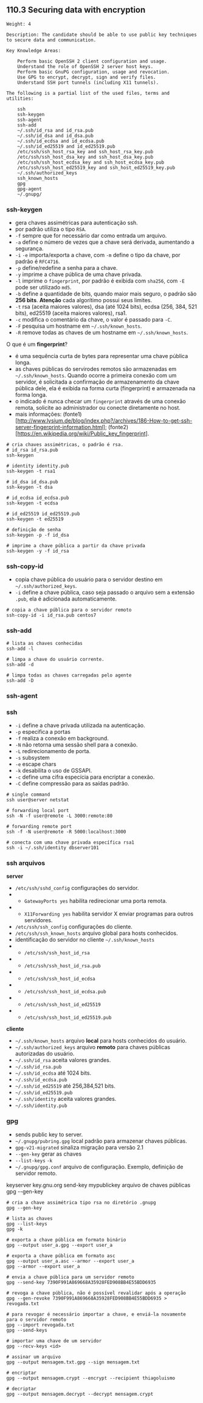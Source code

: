 ## 110.3 Securing data with encryption

```
Weight: 4

Description: The candidate should be able to use public key techniques to secure data and communication.

Key Knowledge Areas:

    Perform basic OpenSSH 2 client configuration and usage.
    Understand the role of OpenSSH 2 server host keys.
    Perform basic GnuPG configuration, usage and revocation.
    Use GPG to encrypt, decrypt, sign and verify files.
    Understand SSH port tunnels (including X11 tunnels).

The following is a partial list of the used files, terms and utilities:

    ssh
    ssh-keygen
    ssh-agent
    ssh-add
    ~/.ssh/id_rsa and id_rsa.pub
    ~/.ssh/id_dsa and id_dsa.pub
    ~/.ssh/id_ecdsa and id_ecdsa.pub
    ~/.ssh/id_ed25519 and id_ed25519.pub
    /etc/ssh/ssh_host_rsa_key and ssh_host_rsa_key.pub
    /etc/ssh/ssh_host_dsa_key and ssh_host_dsa_key.pub
    /etc/ssh/ssh_host_ecdsa_key and ssh_host_ecdsa_key.pub
    /etc/ssh/ssh_host_ed25519_key and ssh_host_ed25519_key.pub
    ~/.ssh/authorized_keys
    ssh_known_hosts
    gpg
    gpg-agent
    ~/.gnupg/
```

### ssh-keygen

* gera chaves assimétricas para autenticação ssh.
* por padrão utiliza o tipo `RSA`.
* `-f` sempre que for necessário dar como entrada um arquivo.
* `-a` define o número de vezes que a chave será derivada, aumentando a segurança.
* `-i` `-e` importa/exporta a chave, com `-m` define o tipo da chave, por padrão é `RFC4716`.
* `-p` define/redefine a senha para a chave.
* `-y` imprime a chave pública de uma chave privada.
* `-l` imprime o `fingerprint`, por padrão é exibida com `sha256`, com `-E` pode ser utilizado `md5`.
* `-b` define a quantidade de bits, quando maior mais seguro, o padrão são **256 bits**. **Atenção** cada algorítimo possui seus limites.
* `-t` rsa (aceita maiores valores), dsa (até 1024 bits), ecdsa (256, 384, 521 bits), ed25519 (aceita maiores valores), rsa1.
* `-c` modifica o comentário da chave, o valor é passado para `-C`.
* `-F` pesquisa um hostname em `~/.ssh/known_hosts`.
* `-R` remove todas as chaves de um hostname em `~/.ssh/known_hosts`.

O que é um **fingerprint**?
* é uma sequência curta de bytes para representar uma chave pública longa.
* as chaves públicas do servirodes remotos são armazenadas em `~/.ssh/known_hosts`. Quando ocorre a primeira conexão com um servidor, é solicitada a confirmação de armazenamento da chave pública dele, ela é exibida na forma curta (fingerprint) e armazenada na forma longa.
* o indicado é nunca checar um `fingerprint` através de uma conexão remota, solicite ao administrador ou conecte diretamente no host.
* mais informações: (fonte1)[http://www.lysium.de/blog/index.php?/archives/186-How-to-get-ssh-server-fingerprint-information.html]; (fonte2)[https://en.wikipedia.org/wiki/Public_key_fingerprint].

```shell
# cria chaves assimétricas, o padrão é rsa.
# id_rsa id_rsa.pub
ssh-keygen

# identity identity.pub
ssh-keygen -t rsa1

# id_dsa id_dsa.pub
ssh-keygen -t dsa

# id_ecdsa id_ecdsa.pub
ssh-keygen -t ecdsa

# id_ed25519 id_ed25519.pub
ssh-keygen -t ed25519

# definição de senha
ssh-keygen -p -f id_dsa

# imprime a chave pública a partir da chave privada
ssh-keygen -y -f id_rsa
```

### ssh-copy-id

* copia chave pública do usuário para o servidor destino em `~/.ssh/authorized_keys`.
* `-i` define a chave pública, caso seja passado o arquivo sem a extensão `.pub`, ela é adicionada automaticamente.

```shell
# copia a chave pública para o servidor remoto
ssh-copy-id -i id_rsa.pub centos7
```

### ssh-add

```shell
# lista as chaves conhecidas
ssh-add -l

# limpa a chave do usuário corrente.
ssh-add -d

# limpa todas as chaves carregadas pelo agente
ssh-add -D
```

### ssh-agent

### ssh

* `-i` define a chave privada utilizada na autenticação.
* `-p` especifica a portas
* `-f` realiza a conexão em background.
* `-N` não retorna uma sessão shell para a conexão.
* `-L` redirecionamento de porta.
* `-s` subsystem
* `-e` escape chars
* `-k` desabilita o uso de GSSAPI.
* `-c` define uma cifra especícia para encriptar a conexão.
* `-C` define compressão para as saídas padrão.

```shell
# single command
ssh user@server netstat

# forwarding local port
ssh -N -f user@remote -L 3000:remote:80

# forwarding remote port
ssh -f -N user@remote -R 5000:localhost:3000

# conecta com uma chave privada específica rsa1
ssh -i ~/.ssh/identity dbserver101
```

### ssh arquivos

**server**
* `/etc/ssh/sshd_config` configurações do servidor.
* * `GatewayPorts yes` habilita redirecionar uma porta remota.
* * `X11Forwarding yes` habilita servidor X enviar programas para outros servidores.
* `/etc/ssh/ssh_config` configurações do cliente.
* `/etc/ssh/ssh_known_hosts` arquivo global para hosts conhecidos.
* identificação do servidor no cliente `~/.ssh/known_hosts`
* * `/etc/ssh/ssh_host_id_rsa`
* * `/etc/ssh/ssh_host_id_rsa.pub`
* * `/etc/ssh/ssh_host_id_ecdsa`
* * `/etc/ssh/ssh_host_id_ecdsa.pub`
* * `/etc/ssh/ssh_host_id_ed25519`
* * `/etc/ssh/ssh_host_id_ed25519.pub`

**cliente**
* `~/.ssh/known_hosts` arquivo **local** para hosts conhecidos do usuário.
* `~/.ssh/authorized_keys` arquivo **remoto** para chaves públicas autorizadas do usuário.
* `~/.ssh/id_rsa` aceita valores grandes.
* `~/.ssh/id_rsa.pub`
* `~/.ssh/id_ecdsa` até 1024 bits.
* `~/.ssh/id_ecdsa.pub`
* `~/.ssh/id_ed25519` até 256,384,521 bits.
* `~/.ssh/id_ed25519.pub`
* `~/.ssh/identity` aceita valores grandes.
* `~/.ssh/identity.pub`

### gpg

* sends public key to server.
* `~/.gnupg/pubring.gpg` local padrão para armazenar chaves públicas.
* `gpg-v21-migrated` sinaliza migração para versão 2.1
* `--gen-key` gerar as chaves
* `--list-keys` `-k`
* `~/.gnupg/gpg.conf` arquivo de configuração. Exemplo, definição de servidor remoto.

keyserver key.gnu.org send-key mypublickey
arquivo de chaves públicas
gpg --gen-key

```shell
# cria a chave assimétrica tipo rsa no diretório .gnupg
gpg --gen-key

# lista as chaves
gpg --list-keys
gpg -k

# exporta a chave pública em formato binário
gpg --output user_a.gpg --export user_a

# exporta a chave pública em formato asc
gpg --output user_a.asc --armor --export user_a
gpg --armor --export user_a

# envia a chave pública para um servidor remoto
gpg --send-key 7390F991A869668A35928FED908BB4E55BDD6935

# revoga a chave pública, não é possível revalidar após a operação
gpg --gen-revoke 7390F991A869668A35928FED908BB4E55BDD6935 > revogada.txt

# para revogar é necessário importar a chave, e enviá-la novamente para o servidor remoto
gpg --import revogada.txt
gpg --send-keys

# importar uma chave de um servidor
gpg --recv-keys <id>

# assinar um arquivo
gpg --output mensagem.txt.gpg --sign mensagem.txt

# encriptar
gpg --output mensagem.crypt --encrypt --recipient thiagoluismo

# decriptar
gpg --output mensagem.decrypt --decrypt mensagem.crypt
```
